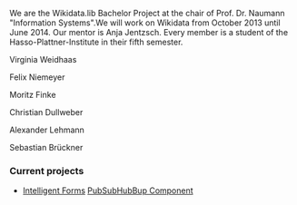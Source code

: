 We are the Wikidata.lib Bachelor Project at the chair of Prof. Dr. Naumann "Information Systems".We will work on Wikidata from October 2013 until June 2014. Our mentor is Anja Jentzsch.
Every member is a student of the Hasso-Plattner-Institute in  their fifth semester.

Virginia Weidhaas

Felix Niemeyer

Moritz Finke

Christian Dullweber

Alexander Lehmann

Sebastian Brückner

### Current projects
 * [Intelligent Forms](https://github.com/Wikidata-lib/Wikidata.lib/wiki/Intelligent-Forms)
[PubSubHubBup Component](https://github.com/Wikidata-lib/Wikidata.lib/wiki/PubSubHubbub)